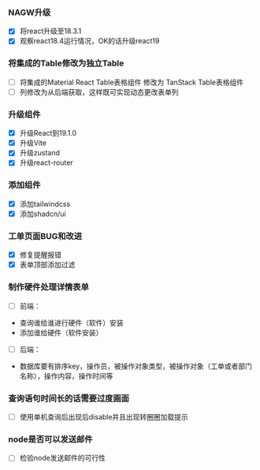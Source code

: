    
### NAGW升级

- [x] 将react升级至18.3.1
- [x] 观察react18.4运行情况，OK的话升级react19

### 将集成的Table修改为独立Table

- [ ] 将集成的Material React Table表格组件 修改为 TanStack Table表格组件
- [ ] 列修改为从后端获取，这样既可实现动态更改表单列

### 升级组件
- [x] 升级React到19.1.0
- [x] 升级Vite
- [x] 升级zustand
- [x] 升级react-router

### 添加组件
- [x] 添加tailwindcss
- [x] 添加shadcn/ui

### 工单页面BUG和改进
- [x] 修复提醒报错
- [x] 表单顶部添加过滤

### 制作硬件处理详情表单
- [ ] 前端：
- 查询谁给谁进行硬件（软件）安装
- 添加谁给硬件（软件安装）
- [ ] 后端：
- 数据库要有排序key，操作员，被操作对象类型，被操作对象（工单或者部门名称），操作内容，操作时间等

### 查询语句时间长的话需要过度画面
- [ ] 使用单机查询后出现后disable并且出现转圈圈加载提示

### node是否可以发送邮件
- [ ] 检验node发送邮件的可行性
